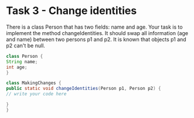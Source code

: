 # Task 3 - Change identities

There is a class Person that has two fields: name and age. Your task is to implement the method changeIdentities. It should swap all information (age and name) between two persons p1 and p2.
It is known that objects p1 and p2 can't be null.

``` java
class Person {
String name;
int age;
}

class MakingChanges {
public static void changeIdentities(Person p1, Person p2) {
// write your code here

}
}
```